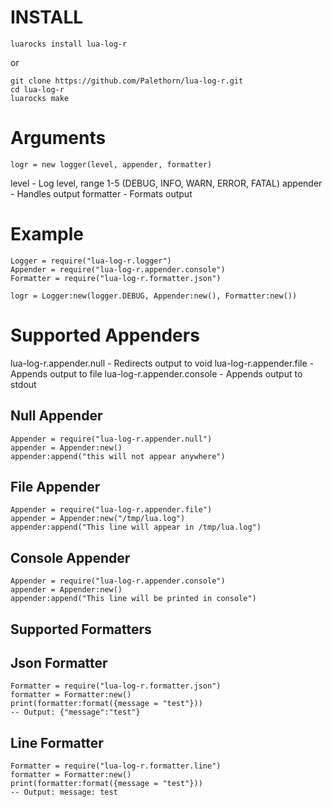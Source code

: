 # INSTALL #

```
luarocks install lua-log-r
```

or

```
git clone https://github.com/Palethorn/lua-log-r.git
cd lua-log-r
luarocks make
```

# Arguments #

```
logr = new logger(level, appender, formatter)
```

level - Log level, range 1-5 (DEBUG, INFO, WARN, ERROR, FATAL)
appender - Handles output
formatter - Formats output

# Example #

```
Logger = require("lua-log-r.logger")
Appender = require("lua-log-r.appender.console")
Formatter = require("lua-log-r.formatter.json")

logr = Logger:new(logger.DEBUG, Appender:new(), Formatter:new())
```

# Supported Appenders #

lua-log-r.appender.null - Redirects output to void
lua-log-r.appender.file - Appends output to file
lua-log-r.appender.console - Appends output to stdout

## Null Appender ##

```
Appender = require("lua-log-r.appender.null")
appender = Appender:new()
appender:append("this will not appear anywhere")
```

## File Appender ##

```
Appender = require("lua-log-r.appender.file")
appender = Appender:new("/tmp/lua.log")
appender:append("This line will appear in /tmp/lua.log")
```

## Console Appender ##

```
Appender = require("lua-log-r.appender.console")
appender = Appender:new()
appender:append("This line will be printed in console")
```

## Supported Formatters ##

## Json Formatter ##

```
Formatter = require("lua-log-r.formatter.json")
formatter = Formatter:new()
print(formatter:format({message = "test"}))
-- Output: {"message":"test"}
```

## Line Formatter ##

```
Formatter = require("lua-log-r.formatter.line")
formatter = Formatter:new()
print(formatter:format({message = "test"}))
-- Output: message: test
```
